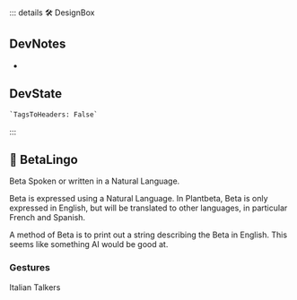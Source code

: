 ::: details 🛠 <dev>DesignBox</dev>

## DevNotes

-

## DevState

```py
`TagsToHeaders: False`
```

:::

## 🔷 <beta>BetaLingo</beta>

Beta Spoken or written in a Natural Language.

Beta is expressed using a Natural Language. In Plantbeta, Beta is only expressed in English, but will be translated to other languages, in particular French and Spanish.

A method of Beta is to print out a string describing the Beta in English. This seems like something AI would be good at.

### Gestures

Italian Talkers
